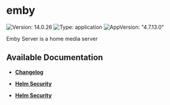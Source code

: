 # emby

![Version: 14.0.26](https://img.shields.io/badge/Version-14.0.26-informational?style=flat-square) ![Type: application](https://img.shields.io/badge/Type-application-informational?style=flat-square) ![AppVersion: "4.7.13.0"](https://img.shields.io/badge/AppVersion-"4.7.13.0"-informational?style=flat-square)

Emby Server is a home media server

## Available Documentation

- [**Changelog**](CHANGELOG)

- [**Helm Security**](container-security)

- [**Helm Security**](helm-security)

